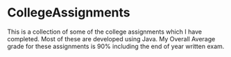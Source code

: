 # CollegeAssignments
This is a collection of some of the college assignments which I have completed.
Most of these are developed using Java.
My Overall Average grade for these assignments is 90% including the end of year written exam.
